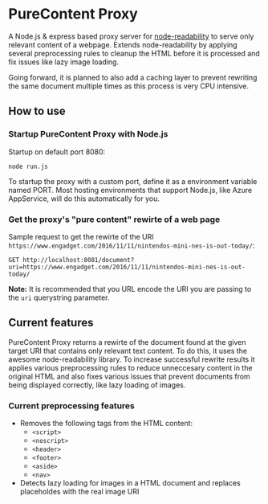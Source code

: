 # PureContent Proxy

A Node.js & express based proxy server for [node-readability](https://github.com/luin/readability) to serve only relevant
content of a webpage. Extends node-readability by applying several preprocessing rules to cleanup the HTML before it is
processed and fix issues like lazy image loading.

Going forward, it is planned to also add a caching layer to prevent rewriting the same document
multiple times as this process is very CPU intensive.

## How to use

### Startup PureContent Proxy with Node.js

Startup on default port 8080:

```shell
node run.js
```

To startup the proxy with a custom port, define it as a environment variable named PORT.
Most hosting environments that support Node.js, like Azure AppService, will do this automatically for you.

### Get the proxy's "pure content" rewirte of a web page 

Sample request to get the rewirte of the URI `https://www.engadget.com/2016/11/11/nintendos-mini-nes-is-out-today/`:

```shell
GET http://localhost:8081/document?uri=https://www.engadget.com/2016/11/11/nintendos-mini-nes-is-out-today/
```

**Note:** It is recommended that you URL encode the URI you are passing to the `uri` querystring parameter.

## Current features

PureContent Proxy returns a rewirte of the document found at the given target URI that contains only relevant
text content. To do this, it uses the awesome node-readability library. To increase successful rewrite results
it applies various preprocessing rules to reduce unneccesary content in the original HTML and also fixes various
issues that prevent documents from being displayed correctly, like lazy loading of images.

### Current preprocessing features

* Removes the following tags from the HTML content:
  * `<script>`
  * `<noscript>`
  * `<header>`
  * `<footer>`
  * `<aside>`
  * `<nav>`
* Detects lazy loading for images in a HTML document and replaces placeholdes with the real image URI
